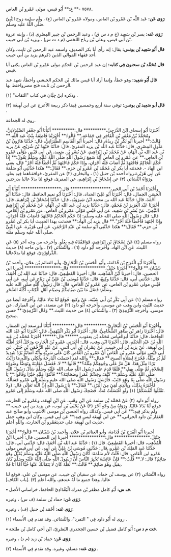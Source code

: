 ٧٥٧٨ -** ع:** أَبُو قيس، مولى عَمْرو بْن العاص.

**رَوَى عَن:** عَبد اللَّه بْن عَمْرو بْن العاص، ومولاه عَمْرو بْن العاص (ع) ، وأم سلمة زوج النَّبِيّ صَلَّى اللَّهُ عليه وسلم.

**رَوَى عَنه:** بسر بْن سَعِيد (خ م د س ق) ، وعبد الرحمن بْن جبير المِصْرِي (د) ، وابنه عروة بْن أَبي قيس، وعلي بْن رباح اللخمي (م د ت س) ، ويزيد بْن أَبي حبيب.

**قال أَبُو سَعِيد بْن يونس:** يقال: إنه رأى أبا بكر الصديق، واسمه عبد الرحمن بْن ثابت، وكان أحد فقهاء الموالي الذين ذكرهم يزيد بن أَبي حبيب.

**قال مُحَمَّد بْن سحنون فِي كتابه:** إن عبد الرحمن بْن الحكم مولى عَمْرو بْن العاص يكنى أبا قيس.

**قال أَبُو سَعِيد:** وهو خطأ، وإنما أراد أبا قيس مالك بْن الحكم الحبشي وأخطأ، شهد عبد الرحمن بْن ثابت فتح مصرواختط بها.

وذكره ابنُ حِبَّان في كتاب "الثقات" (١) .

**قال أبو سَعِيد بْن يونس:** توفي سنة أربع وخمسين فِيمَا ذكر ربيعة الأعرج عن ابن لَهِيعَة (٢) .

روى له الجماعة.

أَخْبَرَنَا أَبُو إسحاق ابْنُ الدَّرَجِيِّ،********** قال:********** أَنْبَأَنَا أَبُو جَعْفَرٍ الصَّيْدَلانِيُّ، ومُحَمَّدُ بْنُ مَعْمَرِ بْنِ الْفَاخِرِ فِي جَمَاعَةٍ،** قَالُوا:** أَخْبَرَتْنا فَاطِمَةُ بِنْتُ عَبد اللَّهِ،** قَالَتْ:** أخبرنا أَبُو بَكْرِ بْنُ رِيذَةَ، قال: أخبرنا أَبُو الْقَاسِمِ الطَّبَرَانِيُّ، قال: حَدَّثَنَا هَارُونُ بْنُ مَلُّولٍ المِصْرِي، قال: حَدَّثَنَا عَبد اللَّه بْن يزيد المقرئ، قال: حَدَّثَنَا حَيْوَةُ بْنُ شُرَيْحٍ، عَنْ يزيد بْن عَبد الله بْن الْهَادِ، عَنْ مُحَمَّدِ بْنِ إِبْرَاهِيمَ، عَنْ بُسْرِ بْنِ سَعِيد، عَن أَبِي قَيْسٍ مَوْلَى عَمْرو بْنِ العاص،** عن عَمْرو بْن العاص أَنَّهُ سَمِعَ رَسُولَ اللَّهِ صَلَّى اللَّهُ عَلَيْهِ وسَلَّمَ يَقُولُ:** إِذَا حَكَمَ الْحَاكِمُ فَاجْتَهَدَ ثُمَّ أَصَابَ فَلَهُ أَجْرَانِ، وإِذَا حَكَمَ فَاجْتَهَدَ ثُمَّ أَخْطَأَ فَلَهُ أَجْرٌ" قال، يعني ابن الهاد -. فحدثته أبا بكر بْن مُحَمَّد بْن عَمْرو بْن حزم،** فَقَالَ:** هكذا حَدَّثَنِي أَبُو سَلَمَةَ عَن أَبِي هُرَيْرة.رواه أحمد بْن حنبل (١) ، والبخاري (٢) عن المقرئ، فوافقناهما فِيهِ بعلو. ورَوَاهُ النَّسَائي (٣) عن إِسْحَاقَ بْنِ إِبْرَاهِيم، عن المقرئ، فوقع لنا بدلا عاليا بدرجتين.

وأَخْبَرَنَا أَحْمَدُ بْن أَبي الخير،****************** قال:****************** أَنْبَأَنَا أَبُو الْحَسَنِ الجمال، قال: أَخْبَرَنَا أَبُو عَلِيّ الحداد، قال: أَخْبَرَنَا أَبُو نعيم الحافظ، قال: حَدَّثَنَا أَبُو أَحْمَدَ، قال: حَدَّثَنَا عَبد الله بن محمد ابْنُ شِيرَوَيْهِ، قال: حَدَّثَنَا إِسْحَاقُ بْن إِبْرَاهِيمَ، قال: أَخْبَرَنَا عَبْد الْعَزِيزِ بْنُ مُحَمَّدٍ، قال: حَدَّثَنَا يزيد بْن عَبد الله بْن الْهَادِ، عَنْ مُحَمَّدِ بْنِ إِبْرَاهِيمَ التَّيْمِيّ، عَنْ بُسْرِ بْنِ سَعِيد، عَن أَبِي قَيْسٍ مَوْلَى عَمْرو بْن العاص، عن عَمْرو بْن الْعَاصِ، قال: قال رَسُولُ اللَّهِ صلى الله عليه وسلم: إِذَا حَكَمَ الْحَاكِمُ فَاجْتَهَدَ فَأَصَابَ فَلَهُ أَجْرَانِ، وإِذَا اجْتَهَدَ فَأَخْطَأَ فَلَهُ أَجْرٌ".** قال يزيد بْن الهاد:** فحدثت بهذا الحديث أبا بكر بْن عَمْرو بْن حزم،** فَقَالَ:** هكذا حَدَّثَنِي أَبُو سلمة بْن عَبْدِ الرَّحْمَنِ، عَن أَبِي هُرَيْرة، عَنِ النَّبِيِّ صلى الله عليه وسلم مثله.

رواه مسلم (٤) عَنْ إِسْحَاقَ بْنِ إِبْرَاهِيمَ، فَوَافَقْنَاهُ فِيهِ بِعُلُوٍ. وأخرجه من وجه آخر (٥) عَنِ الليث، عَنِ ابْن الهاد. وأخرجه أَبُو داود (٦) ، والنَّسَائي (٧) ، وابن ماجه (٨) حديث الدَّراوَرْدِيّ، فوقع لنا بدلاعاليا.

وأَخْبَرَنَا أَبُو الْفَرَجِ بْن قُدَامَةَ، وأَبُو الْحَسَنِ بْنُ الْبُخَارِيِّ، وأبو الغنائم بْن علان، وأحمد بْنُ شَيْبَانَ،** قَالُوا:** أَخْبَرَنَا حَنْبَلُ،**************** قال:**************** أخبرنا ابن الحصين، قال: أخبرنا ابْنُ الْمُذْهِب، قال: أخبرنا القَطِيعِيّ، قال: حَدَّثَنَا عَبد الله بْن أَحْمَدَ، قال: حَدَّثني أبي، قال: حَدَّثَنَا وكِيعٌ، قال: حَدَّثَنَا مُوسَى بْنُ عَلِيِّ بْنِ رَبَاحٍ عَن أَبِيهِ، عَن أَبِي قَيْسٍ مولى عَمْرو بْن العاص، عن عَمْرو بْنُ الْعَاصِ، قال: قال رَسُول اللَّهِ صلى الله عليه وسَلَّمَ: فَصْلُ مَا بَيْنَ صِيَامِكُمْ وصِيَامِ أَهْلِ الْكِتَابِ أَكْلَةُ السَّحَرِ.

رواه مسلم (١) عَن أَبِي بَكْرِ بْن أَبي شَيْبَة، عَنْ وكيع، فَوَقَعَ لَنَا بَدَلا عَالِيًا. وأَخْرَجَهُ أيضا من حديث الليث وابن وهب عن موسى. وأخرجه أَبُو داود (٢) عن مسدد، عن ابن المبارك، عن موسى. وأخرجه التِّرْمِذِيّ (٣) ، والنَّسَائي (٤) من حديث الليث.** وَقَال التِّرْمِذِيّ:** حسن صحيح.

وأَخْبَرَنَا أَبُو الْحَسَنِ بْنُ الْبُخَارِيِّ،********** قال:********** أَنْبَأَنَا أبو سعد ابن الصفار، قال: أَخْبَرَنَا زاهر بْن طَاهِرٍ الشَّحَّامِيُّ، قال: أَخْبَرَنَا أَبُو بَكْر الْبَيْهَقِيُّ، قال: أَخْبَرَنَا أَبُو عَبْد الله الحافظ، قال: حَدَّثَنَا أبوالعباس مُحَمَّد بْن يعقوب،****** قال:****** أَخْبَرَنَا مُحَمَّد بْن عَبد اللَّهِ بْنُ عَبْدِ الْحَكَمِ، قال: أَخْبَرَنَا ابْن وهب، قال: أَخْبَرَنِي عَمْرو بْنُ الْحَارِثِ ورَجُلٌ آخَرُ أَظُنُّهُ ابن لَهِيعَة، عَنْ يزيد بْن أَبي حَبِيبٍ، عَنْ عِمْران بْنِ أَبي أَنَسٍ، عَنْ عَبْدِ الرَّحْمَنِ بْنِ جُبَيْرٍ، عَن أَبِي قَيْسٍ مَوْلَى عَمْرو بْنِ الْعَاصِ أَنَّ عَمْرو بْنَ الْعَاصِ كَانَ عَلَى سَرِيَّةٍ وأَنَّهُ أَصَابَهُ بَرْدٌ شَدِيدٌ لَمْ يُرَ مِثْلُهُ، فَخَرَجَ لِصَلاةِ الصبح،** فقال:** والله لقد احتملت الْبَارِحَةَ ولَكِنِّي واللَّهِ مَا رَأَيْتُ بَرْدًا مِثْلَ هَذَا، هَلْ مَرَّ عَلَى وجُوهِكُمْ مِثْلَهُ؟** قَالُوا:** لا. فَغَسَلَ مَغَابِنَهُ وتَوَضَّأَ وضُوءَهُ لِلصَّلاةِ، ثُمَّ صَلَّى بِهِمْ،** فَلَمَّا قَدِمَ على رَسُول اللَّهِ صلى الله عَلَيْهِ وسَلَّمَ سَأَلَ رَسُولَ اللَّهِ صَلَّى اللَّهُ عَلَيْه وسَلَّمَ:** كَيْفَ وجَدْتُمْ عُمَرا وصَحَابَتَهُ؟** فَأَثْنَوْا عَلَيْهِ خَيْرًا وَقَالوا:** يَا رَسُولَ اللَّهِ صَلَّى بِنَا وهُوَ جُنُبٌ، فَأَرْسَلَ رَسُول اللَّهِ صلى الله عليه وسَلَّمَ إِلَى عَمْرو فَسَأَلَهُ، فَأَخْبَرَهُ بِذَلِكَ، وبِالَّذِي لَقِيَ مِنَ الْبَرْدِ،** فَقَالَ:** يَا رَسُولَ اللَّهِ إِنَّ اللَّهَ تَعَالَى قال: (ولا تَقْتُلُوا أَنْفُسَكُمْ) (١) ولَوِ اغْتَسَلْتُ مُتُّ. فَضَحِكَ رَسُول اللَّهِ صلى الله عليه وسَلَّمَ إِلَى عَمْرو.

رواه أَبُو داود (٢) عَنْ مُحَمَّد بْن سلمة عَنِ ابْنِ وهْبٍ، عَنِ ابْنِ لَهِيعَة، وعَمْرو بْن الحارث، فوقع لَنَا بَدَلا عَالِيًا. ورَوَاهُ مِنْ وجْهٍ آخَرَ (٣) عَنْ يَحْيَى بْنِ أيوب، عن يزيد بن أَبي حبيب،** ولم يذكر فِيهِ:** عَن أَبِي قيس. وكذلك رواه الحسن بْن موسى الأشيب وأبو صالح عبد الغفار بْن داود الحراني،** عن ابن لَهِيعَة ليس فِيهِ:** عَن أَبِي قيس. وكأن ابن وهب حمل حديث ابن لَهِيعَة على حديثعَمْرو بْن الحارث، واللَّهِ أعلم.

أخبرنا أَبُو الْفَرَجِ بْنُ قُدَامَةَ، وأبو الغنائم بْن علان، وأحمد بْنُ شَيْبَانَ،** قَالُوا:** أَخْبَرَنَا حَنْبَلُ،**************** قال:**************** أخبرنا ابن الحصين، قال: أخبرنا ابْنُ الْمُذْهِب، قال: أخبرنا القَطِيعِيّ، قال (١) : حَدَّثَنَا عَبد الله بْن أَحْمَدَ، قال: حَدَّثني أبي، قال: حَدَّثَنَا عَبد المَلِك بْن عَمْرو، قال: حَدَّثَنِي مُوسَى بْنُ عَلِيٍّ عَن أَبِيهِ، عَن أَبِي قيس مولى عَمْرو ابن الْعَاصِ، قال: قُلْتُ لأُم سَلَمَةَ: أَكَانَ رَسُولُ اللَّهِ صَلَّى اللَّهُ عَلَيْهِ وسَلَّمَ يُقَبِّلُ وهُوَ صَائِمٌ؟ قال: لا.** قُلْتُ:** فَإِنَّ عَائِشَةَ تُخْبِرُ النَّاسَ أَنَّ رَسُولَ اللَّهِ صَلَّى اللَّهُ عَلَيْهِ وسَلَّمَ كَانَ يقبل وهُوَ صَائِمٌ.** قَالَتْ:** لَعَلَّهُ كَانَ لا يَتَمَالَكُ عَنْهَا حُبًّا أَمَّا أَنَا فَلا.

رواه النَّسَائي (٢) عن يوسف بْن حماد، عن سفيان بْن حبيب، عن موسى بْن علي، فوقع لنا عاليا. وهذا جميع ما لَهُ عندهم، والله أعلم (٣) .[باب الكاف]

**• ف س:** أَبُو كامل مظفر بْن مدرك الْبَغْدَادِيّ الحافظ، خراساني الأصل.

**رَوَى عَن:** حماد بْن سلمة (ف س) ، وغيره.

**رَوَى عَنه:** أَحْمَد بْن حنبل (ف) ، وغيره.

روى له أَبُو داود فِي " التفرد"، والنَّسَائي. وقد تقدم فِي الأَسماء (١) .

**• خت م د س:** أَبُو كامل فضيل بْن حسين الجحدري البَصْرِيّ، ابْن أخي كامل بْن طلحة.

**رَوَى عَن:** حماد بْن زيد (م د) ، وغيره.

**رَوَى عَنه:** مسلم، وغيره. وقد تقدم فِي الأَسماء (٢) .
